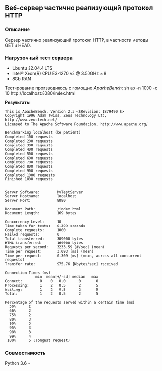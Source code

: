 ## Веб-сервер частично реализующий протокол HTTP
### Описание
Сервер частично реализующий протокол HTTP, в частности методы GET и HEAD.




### Нагрузочный тест сервера

* Ubuntu 22.04.4 LTS
* Intel® Xeon(R) CPU E3-1270 v3 @ 3.50GHz × 8
* 8Gb RAM

Тестирование производилось с помощью *ApacheBench*:
sh ab -n 1000 -c 10 http://localhost:8080/index.html

__Результаты__
```
This is ApacheBench, Version 2.3 <$Revision: 1879490 $>
Copyright 1996 Adam Twiss, Zeus Technology Ltd, http://www.zeustech.net/
Licensed to The Apache Software Foundation, http://www.apache.org/

Benchmarking localhost (be patient)
Completed 100 requests
Completed 200 requests
Completed 300 requests
Completed 400 requests
Completed 500 requests
Completed 600 requests
Completed 700 requests
Completed 800 requests
Completed 900 requests
Completed 1000 requests
Finished 1000 requests


Server Software:        MyTestServer
Server Hostname:        localhost
Server Port:            8080

Document Path:          /index.html
Document Length:        169 bytes

Concurrency Level:      10
Time taken for tests:   0.309 seconds
Complete requests:      1000
Failed requests:        0
Total transferred:      309000 bytes
HTML transferred:       169000 bytes
Requests per second:    3233.59 [#/sec] (mean)
Time per request:       3.093 [ms] (mean)
Time per request:       0.309 [ms] (mean, across all concurrent requests)
Transfer rate:          975.76 [Kbytes/sec] received

Connection Times (ms)
              min  mean[+/-sd] median   max
Connect:        0    0   0.0      0       0
Processing:     1    2   0.5      2       5
Waiting:        1    2   0.5      2       5
Total:          1    2   0.5      2       5

Percentage of the requests served within a certain time (ms)
  50%      2
  66%      2
  75%      2
  80%      3
  90%      3
  95%      3
  98%      3
  99%      4
 100%      5 (longest request)

```


### Совместимость
Python 3.6 +
